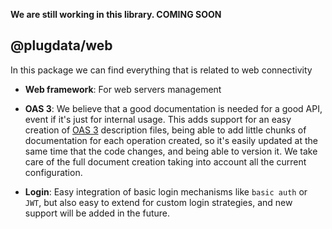 __We are still working in this library. COMING SOON__


## @plugdata/web

In this package we can find everything that is related to web connectivity

- __Web framework__: For web servers management

- __OAS 3__: We believe that a good documentation is needed for a good API, event if it's just for internal usage. This adds support for an easy creation of [OAS 3](https://github.com/OAI/OpenAPI-Specification/blob/master/versions/3.0.2.md) description files, being able to add little chunks of documentation for each operation created, so it's easily updated at the same time that the code changes, and being able to version it. We take care of the full document creation taking into account all the current configuration.

- __Login__: Easy integration of basic login mechanisms like `basic auth` or `JWT`, but also easy to extend for custom login strategies, and new support will be added in the future.
